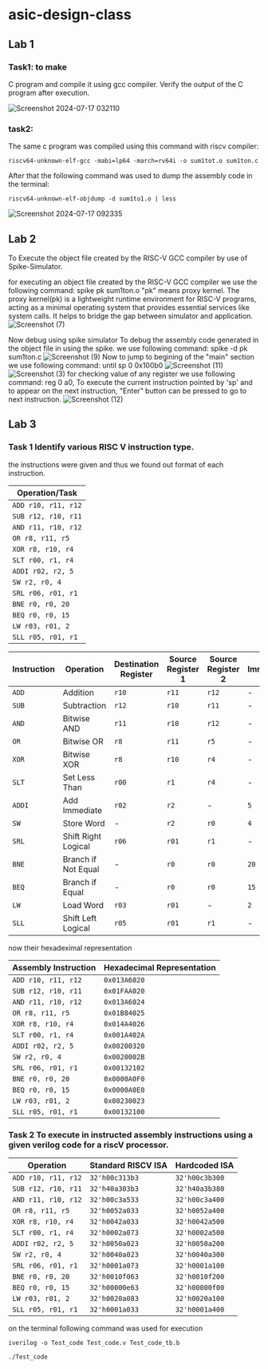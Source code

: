 # asic-design-class
## Lab 1
### Task1: to make 
C program and compile it using gcc compiler. Verify the output of the C program after execution.

![Screenshot 2024-07-17 032110](https://github.com/user-attachments/assets/250bf18c-2089-41dd-886c-055933482989)

### task2:

The same c program was compiled using this command with riscv compiler:

`riscv64-unknown-elf-gcc -mabi=lp64 -march=rv64i -o sum1tot.o sum1ton.c`

After that the following command was used to dump the assembly code in the terminal:

`riscv64-unknown-elf-objdump -d sum1to1.o | less`


![Screenshot 2024-07-17 092335](https://github.com/user-attachments/assets/7a071373-a764-4698-857d-eab8acf6b801)

## Lab 2
 To Execute  the object file created by the RISC-V GCC compiler by use of Spike-Simulator.
 
for executing an object file created by the RISC-V GCC compiler we use the following command:
spike pk sum1ton.o
"pk" means proxy kernel.
The proxy kernel(pk) is a lightweight runtime environment for RISC-V programs, acting as a minimal operating system that provides essential services like system calls.
It helps to bridge the gap between simulator and application.
![Screenshot (7)](https://github.com/user-attachments/assets/038242d6-dac5-4a5a-b518-c38296583371)

Now debug using spike simulator
To debug the assembly code generated in the object file in using the spike.
we use following command:
spike -d pk sum1ton.c
![Screenshot (9)](https://github.com/user-attachments/assets/02bf2f4e-2b4d-4756-8501-f9ab74651bd0)
Now to jump to begining of the "main" section we  use following command:
until sp 0 0x100b0
![Screenshot (11)](https://github.com/user-attachments/assets/c4364c44-605c-4a34-917e-4dcdaa4f68ef)
![Screenshot (3)](https://github.com/user-attachments/assets/0dd6c3c9-c852-4657-a34c-970515b01199)
for checking value of any register we use following command:
reg 0 a0,
To execute the current instruction pointed by 'sp' and to appear on the next instruction, "Enter" button can be pressed to go to next instruction.
![Screenshot (12)](https://github.com/user-attachments/assets/dec0eb25-32ea-4519-966e-c23cbec376af)

## Lab 3
### Task 1 Identify various RISC V instruction type.
the instructions were given and thus we found out format of each instruction.

| **Operation/Task**                |
|-----------------------------------|
| `ADD r10, r11, r12`               |
| `SUB r12, r10, r11`               |
| `AND r11, r10, r12`               |
| `OR r8, r11, r5`                  |
| `XOR r8, r10, r4`                 |
| `SLT r00, r1, r4`                 |
| `ADDI r02, r2, 5`                 |
| `SW r2, r0, 4`                    |
| `SRL r06, r01, r1`                |
| `BNE r0, r0, 20`                 |
| `BEQ r0, r0, 15`                 |
| `LW r03, r01, 2`                  |
| `SLL r05, r01, r1`                |


| **Instruction** | **Operation**         | **Destination Register** | **Source Register 1** | **Source Register 2** | **Immediate/Offset** | **Instruction Format** |
|-----------------|------------------------|--------------------------|-----------------------|-----------------------|-----------------------|------------------------|
| `ADD`           | Addition               | `r10`                    | `r11`                 | `r12`                 | -                     | R-type                 |
| `SUB`           | Subtraction            | `r12`                    | `r10`                 | `r11`                 | -                     | R-type                 |
| `AND`           | Bitwise AND            | `r11`                    | `r10`                 | `r12`                 | -                     | R-type                 |
| `OR`            | Bitwise OR             | `r8`                     | `r11`                 | `r5`                  | -                     | R-type                 |
| `XOR`           | Bitwise XOR            | `r8`                     | `r10`                 | `r4`                  | -                     | R-type                 |
| `SLT`           | Set Less Than          | `r00`                    | `r1`                  | `r4`                  | -                     | R-type                 |
| `ADDI`          | Add Immediate          | `r02`                    | `r2`                  | -                     | `5`                   | I-type                 |
| `SW`            | Store Word             | -                        | `r2`                  | `r0`                  | `4`                   | I-type                 |
| `SRL`           | Shift Right Logical    | `r06`                    | `r01`                 | `r1`                  | -                     | R-type                 |
| `BNE`           | Branch if Not Equal    | -                        | `r0`                  | `r0`                  | `20`                  | I-type                 |
| `BEQ`           | Branch if Equal        | -                        | `r0`                  | `r0`                  | `15`                  | I-type                 |
| `LW`            | Load Word              | `r03`                    | `r01`                 | -                     | `2`                   | I-type                 |
| `SLL`           | Shift Left Logical     | `r05`                    | `r01`                 | `r1`                  | -                     | R-type                 |



now their hexadeximal representation 




| **Assembly Instruction** | **Hexadecimal Representation** |
|--------------------------|--------------------------------|
| `ADD r10, r11, r12`     | `0x013A6020`                  |
| `SUB r12, r10, r11`     | `0x01FAA020`                  |
| `AND r11, r10, r12`     | `0x013A6024`                  |
| `OR r8, r11, r5`        | `0x01B84025`                  |
| `XOR r8, r10, r4`       | `0x014A4026`                  |
| `SLT r00, r1, r4`       | `0x001A402A`                  |
| `ADDI r02, r2, 5`       | `0x00200320`                  |
| `SW r2, r0, 4`          | `0x0020002B`                  |
| `SRL r06, r01, r1`      | `0x00132102`                  |
| `BNE r0, r0, 20`        | `0x0000A0F0`                  |
| `BEQ r0, r0, 15`        | `0x0000A0E0`                  |
| `LW r03, r01, 2`        | `0x00230023`                  |
| `SLL r05, r01, r1`      | `0x00132100`                  |

### Task 2 To execute in instructed assembly instructions using a given verilog code for a riscV processor.

| **Operation**               | **Standard RISCV ISA** | **Hardcoded ISA** |
|-----------------------------|-------------------------|--------------------|
| `ADD r10, r11, r12`         | `32'h00c313b3`          | `32'h00c3b300`     |
| `SUB r12, r10, r11`         | `32'h40a303b3`          | `32'h40a3b380`     |
| `AND r11, r10, r12`         | `32'h00c3a533`          | `32'h00c3a400`     |
| `OR r8, r11, r5`            | `32'h0052a033`          | `32'h0052a400`     |
| `XOR r8, r10, r4`           | `32'h0042a033`          | `32'h0042a500`     |
| `SLT r00, r1, r4`           | `32'h0002a073`          | `32'h0002a500`     |
| `ADDI r02, r2, 5`           | `32'h0050a023`          | `32'h0050a200`     |
| `SW r2, r0, 4`              | `32'h0040a023`          | `32'h0040a300`     |
| `SRL r06, r01, r1`          | `32'h0001a073`          | `32'h0001a100`     |
| `BNE r0, r0, 20`            | `32'h0010f063`          | `32'h0010f200`     |
| `BEQ r0, r0, 15`            | `32'h00000e63`          | `32'h00000f00`     |
| `LW r03, r01, 2`            | `32'h0020a083`          | `32'h0020a100`     |
| `SLL r05, r01, r1`          | `32'h0001a033`          | `32'h0001a400`     |

on the terminal following command was used for execution

`iverilog -o Test_code Test_code.v Test_code_tb.b`

`./Test_code`


